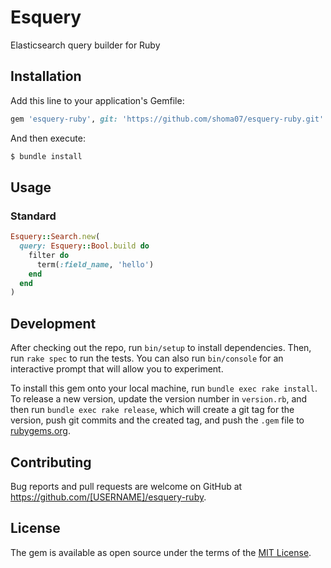 # Esquery

Elasticsearch query builder for Ruby

## Installation

Add this line to your application's Gemfile:

```ruby
gem 'esquery-ruby', git: 'https://github.com/shoma07/esquery-ruby.git'
```

And then execute:

```sh
$ bundle install
```

## Usage

### Standard

```ruby
Esquery::Search.new(
  query: Esquery::Bool.build do
    filter do
      term(:field_name, 'hello')
    end
  end
)
```

## Development

After checking out the repo, run `bin/setup` to install dependencies. Then, run `rake spec` to run the tests. You can also run `bin/console` for an interactive prompt that will allow you to experiment.

To install this gem onto your local machine, run `bundle exec rake install`. To release a new version, update the version number in `version.rb`, and then run `bundle exec rake release`, which will create a git tag for the version, push git commits and the created tag, and push the `.gem` file to [rubygems.org](https://rubygems.org).

## Contributing

Bug reports and pull requests are welcome on GitHub at https://github.com/[USERNAME]/esquery-ruby.

## License

The gem is available as open source under the terms of the [MIT License](https://opensource.org/licenses/MIT).
